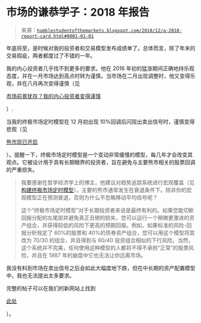 <!--yml

类别：未分类

日期：2024-05-18 02:34:20

-->

# 市场的谦恭学子：2018 年报告

> 来源：[`humblestudentofthemarkets.blogspot.com/2018/12/a-2018-report-card.html#0001-01-01`](https://humblestudentofthemarkets.blogspot.com/2018/12/a-2018-report-card.html#0001-01-01)

年底将至，是时候对我的投资者和交易模型发布成绩单了。总体而言，除了年末的交易瑕疵，两者都度过了不错的一年。

我的内心投资者几乎找不到更多的要求。他在 2016 年初的猛涨期间正确地持乐观态度，并在一月市场达到高点时转为谨慎。当市场在二月出现调整时，他又变得乐观，并在八月再次变得谨慎（见

[市场前景犹存？我的内心投资者变得谨慎](https://humblestudentofthemarkets.com/2018/08/05/major-top-ahead-my-inner-investor-turns-cautious/)

）.

当我的终极市场定时模型在 12 月初出现 10%回调后闪现出卖出信号时，谨慎变得悲观（见

[熊市现已开启](https://humblestudentofthemarkets.com/2018/12/09/a-bear-market-is-now-underway/)

）。提醒一下，终极市场定时模型是一个变动非常缓慢的模型，每几年才会改变其观点。它被设计用于具有长期眼界的投资者，旨在避免与主要熊市相关的股票回调的严重损失。

> 我要感谢在哲学经济学上的博主，他建议对趋势追踪系统进行宏观覆盖（见[构建终极市场定时模型](https://humblestudentofthemarkets.com/2016/01/26/building-the-ultimate-market-timing-model/)）。主要的熊市通常发生在衰退条件下。除非你的宏观模型正在预测衰退，否则为什么不忽略移动平均信号呢？
> 
> 这个“终极市场定时模型”对于长期投资者来说是最终有利的。如果您能切断回报分配的左尾部并避免真正丑陋的损失，您可以运行一个稍微更激进的资产组合，并获得较低的风险下更高的预期回报。例如，如果标准的风险-回报分析规定了 60%的股票和 40%的债券资产组合，您可以用这个模型将其改为 70/30 的组合，并且得到与 60/40 投资组合相似的下行风险。当然，这个系统并不完美，任何使用这种模型的人都将不得不承担“正常”的股票风险，并且在 1987 年的崩盘中它也无法让你远离市场。

我没有料到市场在卖出信号之后会如此大幅度地下跌，但在中长期的资产配置模型中，我也无法提出太多要求。

完整的帖子可以在我们的新网站上找到

[此处](https://humblestudentofthemarkets.com/2018/12/26/a-2018-report-card/)

）。
